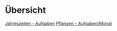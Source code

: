 # Übersicht

[Jahreszeiten - Aufgaben](https://github.com/c-smo/unterlagen/blob/main/Jahreszeiten.md)
[Pflanzen – Aufgaben/Monat](https://github.com/c-smo/unterlagen/blob/main/Pflanzen-Aufgaben_pro_Monat.md)
